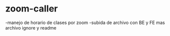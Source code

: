 # zoom-caller
-manejo de horario de clases por zoom
-subida de archivo con BE y FE mas archivo ignore y readme

